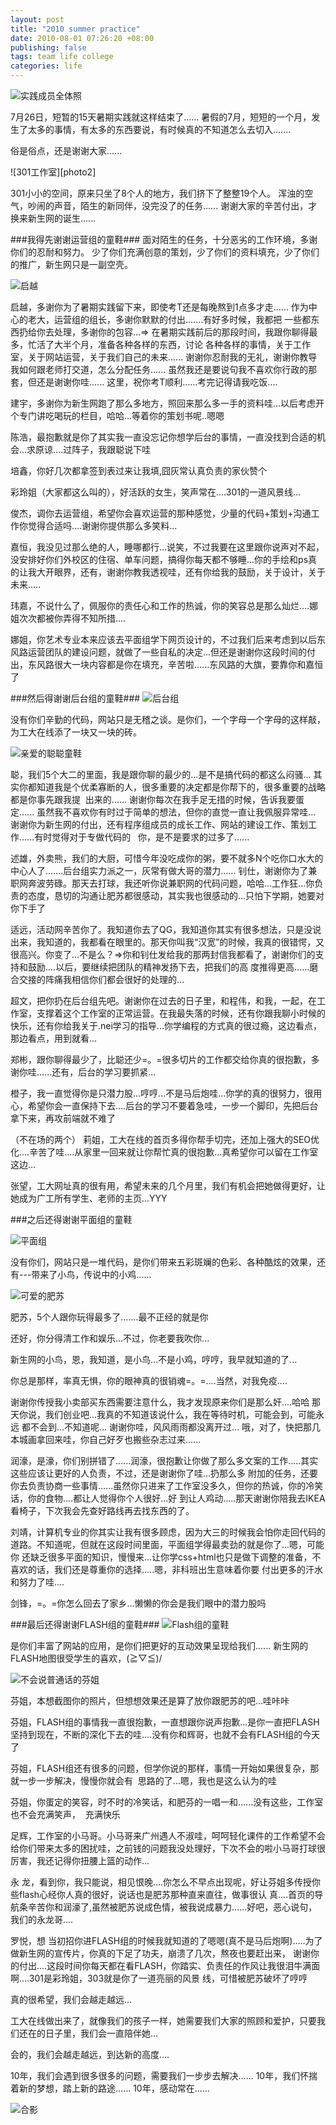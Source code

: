 ```yaml
---
layout: post
title: "2010 summer practice"
date: 2010-08-01 07:26:20 +08:00
publishing: false
tags: team life college
categories: life
---
```


![实践成员全体照][photo1]

7月26日，短暂的15天暑期实践就这样结束了......
暑假的7月，短短的一个月，发生了太多的事情，有太多的东西要说，有时候真的不知道怎么去切入.......

俗是俗点，还是谢谢大家......

![301工作室][photo2]

301小小的空间，原来只坐了8个人的地方，我们挤下了整整19个人。
浑浊的空气，吵闹的声音，陌生的新同伴，没完没了的任务......
谢谢大家的辛苦付出，才换来新生网的诞生......

###我得先谢谢运营组的童鞋###
面对陌生的任务，十分恶劣的工作环境，多谢你们的忍耐和努力。
少了你们充满创意的策划，少了你们的资料填充，少了你们的推广，新生网只是一副空壳。<!--more-->

![启越][photo3]

启越，多谢你为了暑期实践留下来，即使考T还是每晚熬到1点多才走......
作为中心的老大，运营组的组长，多谢你默默的付出.......有好多时候，我都把
一些都东西扔给你去处理，多谢你的包容...=&gt;
在暑期实践前后的那段时间，我跟你聊得最多，忙活了大半个月，准备各种各样的东西，讨论
各种各样的事情，关于工作室，关于网站运营，关于我们自己的未来......
谢谢你忍耐我的无礼，谢谢你教导我如何跟老师打交道，怎么分配任务......
虽然我还是要说句我不喜欢你行政的那套，但还是谢谢你哇......
这里，祝你考T顺利......考完记得请我吃饭....

建宇，多谢你为新生网跑了那么多地方，照回来那么多一手的资料哇...以后考虑开个专门讲吃喝玩的栏目，哈哈...等着你的策划书呢..嗯嗯

陈浩，最抱歉就是你了其实我一直没忘记你想学后台的事情，一直没找到合适的机会...求原谅....过阵子，我跟聪说下哇

培鑫，你好几次都拿签到表过来让我填,囧灰常认真负责的家伙赞个

彩玲姐（大家都这么叫的），好活跃的女生，笑声常在....301的一道风景线...

俊杰，调你去运营组，希望你会喜欢运营的那种感觉，少量的代码+策划+沟通工作你觉得合适吗....谢谢你提供那么多笑料...

嘉恒，我没见过那么绝的人，睡哪都行...说笑，不过我要在这里跟你说声对不起，没安排好你们外校区的住宿、单车问题，搞得你每天都不够睡...你的手绘和ps真的让我大开眼界，还有，谢谢你教我透视哇，还有你给我的鼓励，关于设计，关于未来.....

玮嘉，不说什么了，佩服你的责任心和工作的热诚，你的笑容总是那么灿烂....娜姐次次都被你弄得不知所措....

娜姐，你艺术专业本来应该去平面组学下网页设计的，不过我们后来考虑到以后东风路运营团队的建设问题，就做了一些自私的决定...但还是谢谢你这段时间的付出，东风路很大一块内容都是你在填充，辛苦啦......东风路的大旗，要靠你和嘉恒了


###然后得谢谢后台组的童鞋###
![后台组][photo4]

没有你们辛勤的代码，网站只是无稽之谈。是你们，一个字母一个字母的这样敲，为工大在线添了一块又一块的砖。

![亲爱的聪聪童鞋][photo5]

聪，我们5个大二的里面，我是跟你聊的最少的...是不是搞代码的都这么闷骚...
其实你都知道我是个优柔寡断的人，很多重要的决定都是你帮下的，很多重要的战略都是你事先跟我提  出来的......
谢谢你每次在我手足无措的时候，告诉我要蛋定......
虽然我不喜欢你有时过于简单的想法，但你的直觉一直让我佩服异常哇...
谢谢你为新生网的付出，还有程序组成员的成长工作、网站的建设工作、策划工作......有时觉得对于专做代码的   你，是不是要求的过多了......

述雄，外卖熊，我们的大厨，可惜今年没吃成你的粥，要不就多N个吃你口水大的中心人了.......后台组实力派之一，灰常有做大哥的潜力......
钊仕，谢谢你为了兼职网奔波劳碌。那天去打球，我还听你说兼职网的代码问题，哈哈...工作狂...你负责的态度，恳切的沟通让肥苏都很感动，其实我也很感动的...只怕下学期，她要对你下手了

适远，活动网辛苦你了。我知道你去了QG，我知道你其实有很多想法，只是没说出来，我知道的，我都看在眼里的。那天你叫我“汉宽”的时候，我真的很错愕，又 很高兴。你变了...不是么？=&gt;你和钊仕发给我的那两封信我都看了，谢谢你们的支持和鼓励....以后，要继续把团队的精神发扬下去，把我们的高 度推得更高......磨合交接的阵痛我相信你们都会很好的处理的...

超文，把你扔在后台组先吧。谢谢你在过去的日子里，和程伟，和我，一起，在工作室，支撑着这个工作室的正常运营。在我最失落的时候，还有你跟我聊小时候的快乐，还有你给我关于.nei学习的指导...你学编程的方式真的很过瘾，这边看点，那边看点，用到就看...

郑彬，跟你聊得最少了，比聪还少=。=很多切片的工作都交给你真的很抱歉，多谢你哇......还有，后台的学习要抓紧...

橙子，我一直觉得你是只潜力股...哼哼...不是马后炮哇...你学的真的很努力，很用心，希望你会一直保持下去....后台的学习不要着急哇，一步一个脚印，先把后台拿下来，再攻前端就不难了

（不在场的两个）
莉姐，工大在线的首页多得你帮手切完，还加上强大的SEO优化....辛苦了哇....从家里一回来就让你帮忙真的很抱歉...真希望你可以留在工作室这边...

张望，工大网址真的很有用，希望未来的几个月里，我们有机会把她做得更好，让她成为广工所有学生、老师的主页...YYY

###之后还得谢谢平面组的童鞋

![平面组][photo6]

没有你们，网站只是一堆代码，是你们带来五彩斑斓的色彩、各种酷炫的效果，还有---带来了小鸟，传说中的小鸡......

![可爱的肥苏][photo7]

肥苏，5个人跟你玩得最多了.......最不正经的就是你

还好，你分得清工作和娱乐...不过，你老要我吹你...

新生网的小鸟，恩，我知道，是小鸟...不是小鸡，哼哼，我早就知道的了...

你总是那样，率真无惧，你的眼神真的很销魂=。=....当然，对我免疫....

谢谢你传授我小卖部买东西需要注意什么，我才发现原来你们是那么奸....哈哈
那天你说，我们创业吧...我真的不知道该说什么，我在等待时机，可能会到，可能永远
都不会到...不知道呢...
谢谢你哇，风风雨雨都没离开过...
哦，对了，快把那几本城画拿回来哇，你自己好歹也搬些杂志过来......

润濠，是濠，你们别拼错了......润濠，很抱歉让你做了那么多文案的工作.....其实这些应该让更好的人负责，不过，还是谢谢你了哇...扔那么多 附加的任务，还要你去负责协商一些事情......虽然你只进来了工作室没多久，但你的热诚，你的冷笑话，你的食物....都让人觉得你个人很好...好 到让人鸡动.....那天谢谢你陪我去IKEA看椅子，下次我会先查好路线再去找东西的了。

刘靖，计算机专业的你其实让我有很多顾虑，因为大三的时候我会怕你走回代码的道路。不知道呢，但就在这段时间里面，平面组学得最卖劲的就是你了...嗯，可能你 还缺乏很多平面的知识，慢慢来...让你学css+html也只是做下调整的准备，不喜欢的话，我们还是尊重你的选择.....嗯，非科班出生意味着你要 付出更多的汗水和努力了哇....

剑锋，=。=你怎么回去了家乡...懒懒的你会是我们眼中的潜力股吗

###最后还得谢谢FLASH组的童鞋###
![Flash组的童鞋][photo9]

是你们丰富了网站的应用，是你们把更好的互动效果呈现给我们......
新生网的FLASH地图很受学生的喜欢，(≧▽≦)/

![不会说普通话的芬姐][photo10]

芬姐，本想截图你的照片，但想想效果还是算了放你跟肥苏的吧...哇咔咔

芬姐，FLASH组的事情我一直很抱歉，一直想跟你说声抱歉...是你一直把FLASH坚持到现在，不断的深化下去的哇....没有你和辉哥，也就不会有FLASH组的今天了

芬姐，FLASH组还有很多的问题，但学你说的那样，事情一开始如果很复杂，那就一步一步解决，慢慢你就会有  思路的了...嗯，我也是这么认为的哇

芬姐，你蛋定的笑容，时不时的冷笑话，和肥芬的一唱一和......没有这些，工作室也不会充满笑声，  充满快乐

足辉，工作室的小马哥。小马哥来广州遇人不淑哇，呵呵轻化课件的工作希望不会给你们带来太多的困扰哇，之前钱的问题我没处理好，下次不会的啦小马哥打球很厉害，我还记得你扭腰上篮的动作...

永 龙，看到你，我只能说，相见恨晚....你怎么不早点出现呢，好让芬姐多传授你些flash心经你人真的很好，说话也是肥苏那种直来直往，做事很认 真....首页的导航条辛苦你和润濠了,虽然被肥苏说成色情，被我说成暴力......好吧，恶心说句，我们的永龙哥....

罗悦，想 当初招你进FLASH组的时候我就知道的了嗯嗯(真不是马后炮啊).....为了做新生网的宣传片，你真的下足了功夫，崩溃了几次，熬夜也要赶出来， 谢谢你的付出....这段时间你每天都在看FLASH，你踏实、负责任的作风让我很泪牛满面啊....301是彩玲姐，303就是你了一道亮丽的风景 线，可惜被肥苏破坏了哼哼

真的很希望，我们会越走越远...

工大在线做出来了，就像我们的孩子一样，她需要我们大家的照顾和爱护，只要我们还在的日子里，我们会一直陪伴她...

会的，我们会越走越远，到达新的高度....

10年，我们会遇到很多很多的问题，需要我们一步步去解决......
10年，我们怀揣着新的梦想，踏上新的路途......
10年，感动常在......

![合影][photo11]


[photo1]:
[photo2]:http://farm5.static.flickr.com/4131/5052956553_aa958e08c8_b.jpg
[photo3]:http://farm5.static.flickr.com/4106/5052954287_f2f7098acd_m.jpg
[photo4]:http://farm5.static.flickr.com/4146/4981476121_24cb266d3e_z.jpg
[photo5]:http://farm5.static.flickr.com/4133/5052957377_e32cb799fb_m.jpg
[photo6]:http://farm5.static.flickr.com/4107/5052957607_74a3087daf_z.jpg
[photo7]:http://farm5.static.flickr.com/4089/5052955279_a1d3572628_m.jpg
[photo9]:http://farm5.static.flickr.com/4084/5052954991_98225a01d4_z.jpg
[photo10]:http://farm5.static.flickr.com/4112/4981474225_cb92c5314f_m.jpg
[photo11]:http://farm5.static.flickr.com/4126/5053576784_3416118d12.jpg
